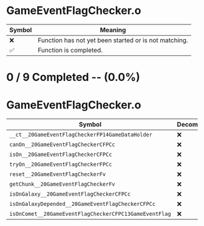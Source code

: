 # GameEventFlagChecker.o
| Symbol | Meaning 
| ------------- | ------------- 
| :x: | Function has not yet been started or is not matching. 
| :white_check_mark: | Function is completed. 


# 0 / 9 Completed -- (0.0%)
# GameEventFlagChecker.o
| Symbol | Decompiled? |
| ------------- | ------------- |
| `__ct__20GameEventFlagCheckerFP14GameDataHolder` | :x: |
| `canOn__20GameEventFlagCheckerCFPCc` | :x: |
| `isOn__20GameEventFlagCheckerCFPCc` | :x: |
| `tryOn__20GameEventFlagCheckerFPCc` | :x: |
| `reset__20GameEventFlagCheckerFv` | :x: |
| `getChunk__20GameEventFlagCheckerFv` | :x: |
| `isOnGalaxy__20GameEventFlagCheckerCFPCc` | :x: |
| `isOnGalaxyDepended__20GameEventFlagCheckerCFPCc` | :x: |
| `isOnComet__20GameEventFlagCheckerCFPC13GameEventFlag` | :x: |
